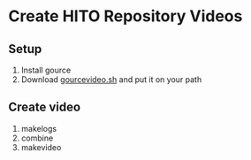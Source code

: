 # Create HITO Repository Videos

## Setup
1. Install gource
2. Download [gourcevideo.sh](https://gist.github.com/Gnzlt/a2bd6551f0044a673e455b269646d487) and put it on your path

## Create video
1. makelogs
2. combine
3. makevideo

